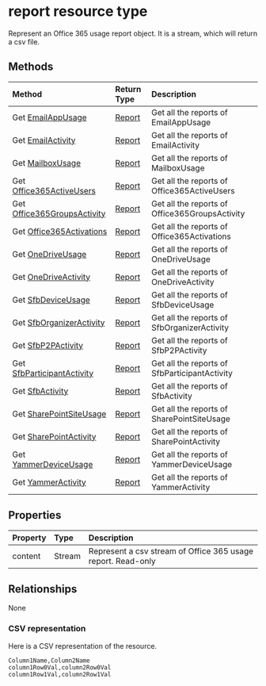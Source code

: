 # report resource type

Represent an Office 365 usage report object. It is a stream, which will return a csv file.

## Methods

|Method|Return Type|Description|
|:---------------|:--------|:----------|
|Get [EmailAppUsage](../api/reportroot_emailappusage.md)|[Report](report.md)|Get all the reports of EmailAppUsage|
|Get [EmailActivity](../api/reportroot_emailactivity.md)|[Report](report.md)|Get all the reports of EmailActivity|
|Get [MailboxUsage](../api/reportroot_mailboxusage.md)|[Report](report.md)|Get all the reports of MailboxUsage|
|Get [Office365ActiveUsers](../api/reportroot_office365activeusers.md)|[Report](report.md)|Get all the reports of Office365ActiveUsers|
|Get [Office365GroupsActivity](../api/reportroot_office365groupsactivity.md)|[Report](report.md)|Get all the reports of Office365GroupsActivity|
|Get [Office365Activations](../api/reportroot_office365activations.md)|[Report](report.md)|Get all the reports of Office365Activations|
|Get [OneDriveUsage](../api/reportroot_onedriveusage.md)|[Report](report.md)|Get all the reports of OneDriveUsage|
|Get [OneDriveActivity](../api/reportroot_onedriveactivity.md)|[Report](report.md)|Get all the reports of OneDriveActivity|
|Get [SfbDeviceUsage](../api/reportroot_sfbdeviceusage.md)|[Report](report.md)|Get all the reports of SfbDeviceUsage|
|Get [SfbOrganizerActivity](../api/reportroot_sfborganizeractivity.md)|[Report](report.md)|Get all the reports of SfbOrganizerActivity|
|Get [SfbP2PActivity](../api/reportroot_sfbp2pactivity.md)|[Report](report.md)|Get all the reports of SfbP2PActivity|
|Get [SfbParticipantActivity](../api/reportroot_sfbparticipantactivity.md)|[Report](report.md)|Get all the reports of SfbParticipantActivity|
|Get [SfbActivity](../api/reportroot_sfbactivity.md)|[Report](report.md)|Get all the reports of SfbActivity|
|Get [SharePointSiteUsage](../api/reportroot_sharepointsiteusage.md)|[Report](report.md)|Get all the reports of SharePointSiteUsage|
|Get [SharePointActivity](../api/reportroot_sharepointactivity.md)|[Report](report.md)|Get all the reports of SharePointActivity|
|Get [YammerDeviceUsage](../api/reportroot_yammerdeviceusage.md)|[Report](report.md)|Get all the reports of YammerDeviceUsage|
|Get [YammerActivity](../api/reportroot_yammeractivity.md)|[Report](report.md)|Get all the reports of YammerActivity|

## Properties

| Property   | Type|Description|
|:---------------|:--------|:----------|
|content|Stream|Represent a csv stream of Office 365 usage report. Read-only|

## Relationships

None

### CSV representation

Here is a CSV representation of the resource.

<!-- {
  "blockType": "resource",
  "optionalProperties": [

  ],
  "@odata.type": "microsoft.graph.Report"
}-->

```csv
Column1Name,Column2Name
column1Row0Val,column2Row0Val
column1Row1Val,column2Row1Val
```

<!-- uuid: 8fcb5dbc-d5aa-4681-8e31-b001d5168d79
2015-10-25 14:57:30 UTC -->
<!-- {
  "type": "#page.annotation",
  "description": "Report resource",
  "keywords": "",
  "section": "documentation",
  "tocPath": ""
}-->